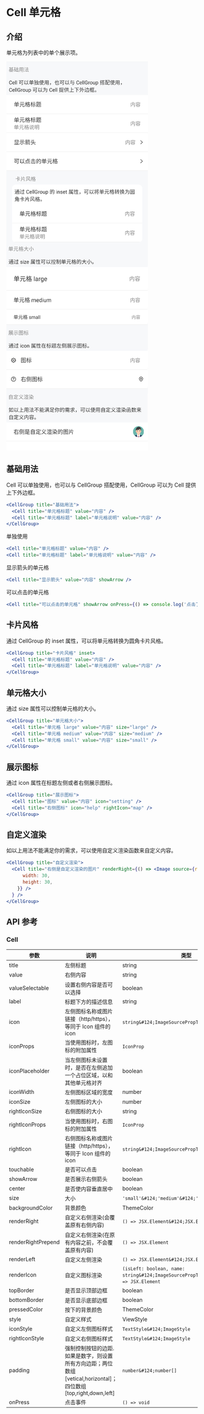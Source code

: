 # Cell 单元格

## 介绍

单元格为列表中的单个展示项。

![示例图](../images/cell.png)

## 基础用法

Cell 可以单独使用，也可以与 CellGroup 搭配使用，CellGroup 可以为 Cell 提供上下外边框。

```jsx
<CellGroup title="基础用法">
  <Cell title="单元格标题" value="内容" />
  <Cell title="单元格标题" label="单元格说明" value="内容" />
</CellGroup>
```

单独使用

```jsx
<Cell title="单元格标题" value="内容" />
<Cell title="单元格标题" label="单元格说明" value="内容" />
```

显示箭头的单元格

```jsx
<Cell title="显示箭头" value="内容" showArrow />
```

可以点击的单元格

```jsx
<Cell title="可以点击的单元格" showArrow onPress={() => console.log('点击了！')} />
```

## 卡片风格

通过 CellGroup 的 inset 属性，可以将单元格转换为圆角卡片风格。

```jsx
<CellGroup title="卡片风格" inset>
  <Cell title="单元格标题" value="内容" />
  <Cell title="单元格标题" label="单元格说明" value="内容" />
</CellGroup>
```

## 单元格大小

通过 size 属性可以控制单元格的大小。

```jsx
<CellGroup title="单元格大小">
  <Cell title="单元格 large" value="内容" size="large" />
  <Cell title="单元格 medium" value="内容" size="medium" />
  <Cell title="单元格 small" value="内容" size="small" />
</CellGroup>
```

## 展示图标

通过 icon 属性在标题左侧或者右侧展示图标。

```jsx
<CellGroup title="展示图标">
  <Cell title="图标" value="内容" icon="setting" />
  <Cell title="右侧图标" icon="help" rightIcon="map" />
</CellGroup>
```

## 自定义渲染

如以上用法不能满足你的需求，可以使用自定义渲染函数来自定义内容。

```jsx
<CellGroup title="自定义渲染">
  <Cell title="右侧是自定义渲染的图片" renderRight={() => <Image source={require('../images/defaultAvatar.png')} key="right" style={{
      width: 30,
      height: 30,
    }} />
  } />
</CellGroup>
```

## API 参考

### Cell

|参数|说明|类型|默认值|
|---|---|---|---|
|title|左侧标题|string|-|
|value|右侧内容|string|-|
|valueSelectable|设置右侧内容是否可以选择|boolean|`false`|
|label|标题下方的描述信息|string|-|
|icon|左侧图标名称或图片链接（http/https），等同于 Icon 组件的 icon|`string&#124;ImageSourcePropType`|-|
|iconProps|当使用图标时，左图标的附加属性|`IconProp`|-|
|iconPlaceholder|当左侧图标未设置时，是否在左侧追加一个占位区域，以和其他单元格对齐|boolean|-|
|iconWidth|左侧图标区域的宽度|number|`20`|
|iconSize|左侧图标的大小|number|`15`|
|rightIconSize|右侧图标的大小|string|`15`|
|rightIconProps|当使用图标时，右图标的附加属性|`IconProp`|-|
|rightIcon|右侧图标名称或图片链接（http/https），等同于 Icon 组件的 icon|`string&#124;ImageSourcePropType`|-|
|touchable|是否可以点击|boolean|-|
|showArrow|是否展示右侧箭头|boolean|-|
|center|是否使内容垂直居中|boolean|-|
|size|大小|`'small'&#124;'medium'&#124;'large'`|`'medium'`|
|backgroundColor|背景颜色|ThemeColor|`Color.white`|
|renderRight|自定义右侧渲染(会覆盖原有右侧内容)|`() => JSX.Element&#124;JSX.Element[]`|-|
|renderRightPrepend|自定义右侧渲染(在原有内容之前，不会覆盖原有内容)|`() => JSX.Element`|-|
|renderLeft|自定义左侧渲染|`() => JSX.Element&#124;JSX.Element[]`|-|
|renderIcon|自定义图标渲染|`(isLeft: boolean, name: string&#124;ImageSourcePropType&#124;undefined) => JSX.Element`|-|
|topBorder|是否显示顶部边框|boolean|`false`|
|bottomBorder|是否显示底部边框|boolean|`true`|
|pressedColor|按下的背景颜色|ThemeColor|`PressedColor(Color.white)`|
|style|自定义样式|ViewStyle|-|
|iconStyle|自定义左侧图标样式|`TextStyle&#124;ImageStyle`|-|
|rightIconStyle|自定义右侧图标样式|`TextStyle&#124;ImageStyle`|-|
|padding|强制控制按钮的边距.如果是数字，则设置所有方向边距；两位数组 [vetical,horizontal]；四位数组 [top,right,down,left]|`number&#124;number[]`|-|
|onPress|点击事件|`() => void`|-|
